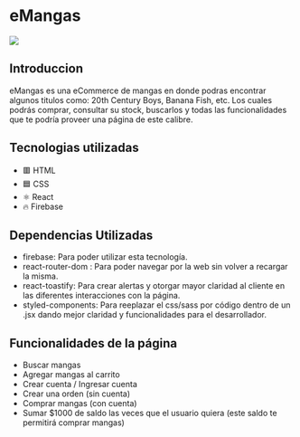 # eMangas
![](https://firebasestorage.googleapis.com/v0/b/emangas-1bb68.appspot.com/o/Library.jpeg?alt=media&token=c90ac4b7-e3a1-49af-87b7-8c79e6d2ed23)

## Introduccion

eMangas es una eCommerce de mangas en donde podras encontrar algunos titulos como: 20th Century Boys, Banana Fish, etc. Los cuales podrás comprar, consultar su stock, buscarlos y todas las funcionalidades que te podría proveer una página de este calibre.

## Tecnologias utilizadas

- 🟥 HTML
- 🟦 CSS
- ⚛ React
- 🔥 Firebase

## Dependencias Utilizadas

- firebase: Para poder utilizar esta tecnología.
- react-router-dom : Para poder navegar por la web sin volver a recargar la misma.
- react-toastify: Para crear alertas y otorgar mayor claridad al cliente en las diferentes interacciones con la página.
- styled-components: Para reeplazar el css/sass por código dentro de un .jsx dando mejor claridad y funcionalidades para el desarrollador.

## Funcionalidades de la página

- Buscar mangas
- Agregar mangas al carrito
- Crear cuenta / Ingresar cuenta
- Crear una orden (sin cuenta)
- Comprar mangas (con cuenta)
- Sumar $1000 de saldo las veces que el usuario quiera (este saldo te permitirá comprar mangas)